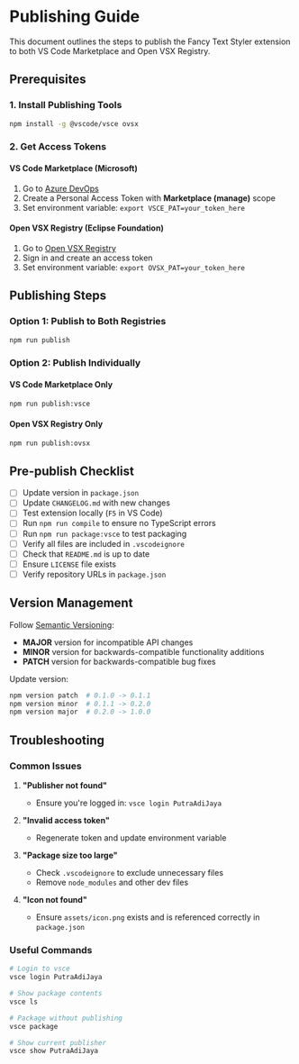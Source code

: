 # Publishing Guide

This document outlines the steps to publish the Fancy Text Styler extension to both VS Code Marketplace and Open VSX Registry.

## Prerequisites

### 1. Install Publishing Tools
```bash
npm install -g @vscode/vsce ovsx
```

### 2. Get Access Tokens

#### VS Code Marketplace (Microsoft)
1. Go to [Azure DevOps](https://dev.azure.com/)
2. Create a Personal Access Token with **Marketplace (manage)** scope
3. Set environment variable: `export VSCE_PAT=your_token_here`

#### Open VSX Registry (Eclipse Foundation)
1. Go to [Open VSX Registry](https://open-vsx.org/)
2. Sign in and create an access token
3. Set environment variable: `export OVSX_PAT=your_token_here`

## Publishing Steps

### Option 1: Publish to Both Registries
```bash
npm run publish
```

### Option 2: Publish Individually

#### VS Code Marketplace Only
```bash
npm run publish:vsce
```

#### Open VSX Registry Only
```bash
npm run publish:ovsx
```

## Pre-publish Checklist

- [ ] Update version in `package.json`
- [ ] Update `CHANGELOG.md` with new changes
- [ ] Test extension locally (`F5` in VS Code)
- [ ] Run `npm run compile` to ensure no TypeScript errors
- [ ] Run `npm run package:vsce` to test packaging
- [ ] Verify all files are included in `.vscodeignore`
- [ ] Check that `README.md` is up to date
- [ ] Ensure `LICENSE` file exists
- [ ] Verify repository URLs in `package.json`

## Version Management

Follow [Semantic Versioning](https://semver.org/):
- **MAJOR** version for incompatible API changes
- **MINOR** version for backwards-compatible functionality additions  
- **PATCH** version for backwards-compatible bug fixes

Update version:
```bash
npm version patch  # 0.1.0 -> 0.1.1
npm version minor  # 0.1.1 -> 0.2.0
npm version major  # 0.2.0 -> 1.0.0
```

## Troubleshooting

### Common Issues

1. **"Publisher not found"**
   - Ensure you're logged in: `vsce login PutraAdiJaya`

2. **"Invalid access token"**
   - Regenerate token and update environment variable

3. **"Package size too large"**
   - Check `.vscodeignore` to exclude unnecessary files
   - Remove `node_modules` and other dev files

4. **"Icon not found"**
   - Ensure `assets/icon.png` exists and is referenced correctly in `package.json`

### Useful Commands

```bash
# Login to vsce
vsce login PutraAdiJaya

# Show package contents
vsce ls

# Package without publishing
vsce package

# Show current publisher
vsce show PutraAdiJaya
```
